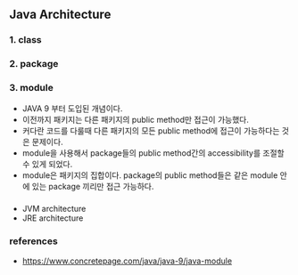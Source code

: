 ## Java Architecture

### 1. class

### 2. package

### 3. module
- JAVA 9 부터 도입된 개념이다. 
- 이전까지 패키지는 다른 패키지의 public method만 접근이 가능했다. 
- 커다란 코드를 다룰때 다른 패키지의 모든 public method에 접근이 가능하다는 것은 문제이다.
- module을 사용해서 package들의 public method간의 accessibility를 조절할 수 있게 되었다.
- module은 패키지의 집합이다. package의 public method들은 같은 module 안에 있는 package 끼리만 접근 가능하다.

###
- JVM architecture
- JRE architecture


### references
- https://www.concretepage.com/java/java-9/java-module
